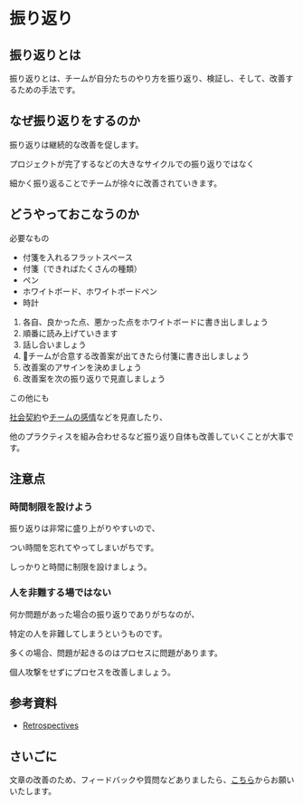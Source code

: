 # 振り返り

## 振り返りとは

振り返りとは、チームが自分たちのやり方を振り返り、検証し、そして、改善するための手法です。

## なぜ振り返りをするのか

振り返りは継続的な改善を促します。

プロジェクトが完了するなどの大きなサイクルでの振り返りではなく

細かく振り返ることでチームが徐々に改善されていきます。

## どうやっておこなうのか

必要なもの

* 付箋を入れるフラットスペース
* 付箋（できればたくさんの種類）
* ペン
* ホワイトボード、ホワイトボードペン
* 時計

1. 各自、良かった点、悪かった点をホワイトボードに書き出しましょう
2. 順番に読み上げていきます
3. 話し合いましょう
4. チームが合意する改善案が出てきたら付箋に書き出しましょう
5. 改善案のアサインを決めましょう
6. 改善案を次の振り返りで見直しましょう

この他にも

[社会契約](/agile/social-contract)や[チームの感情](/agile/team-sentiment)などを見直したり、

他のプラクティスを組み合わせるなど振り返り自体も改善していくことが大事です。

## 注意点

### 時間制限を設けよう

振り返りは非常に盛り上がりやすいので、

つい時間を忘れてやってしまいがちです。

しっかりと時間に制限を設けましょう。

### 人を非難する場ではない

何か問題があった場合の振り返りでありがちなのが、

特定の人を非難してしまうというものです。

多くの場合、問題が起きるのはプロセスに問題があります。

個人攻撃をせずにプロセスを改善しましょう。

## 参考資料
* [Retrospectives](https://openpracticelibrary.com/practice/retrospectives/)

## さいごに

文章の改善のため、フィードバックや質問などありましたら、[こちら](https://forms.gle/TKUJ2Gs9EoH2jQvp7)からお願いいたします。

